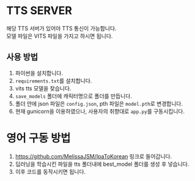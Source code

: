 # TTS SERVER

해당 TTS 서버가 있어야 TTS 통신이 가능합니다.  
모델 파일은 VITS 파일을 가지고 하시면 됩니다.

## 사용 방법
1. 파이썬을 설치합니다.
2. `requirements.txt`를 설치합니다.
3. vits tts 모델을 찾습니다.
4. `save_models` 폴더에 캐릭터명으로 폴더를 만듭니다.
5. 폴더 안에 json 파일은 `config.json`, pth 파일은 `model.pth`로 변경합니다.
6. 현재 gunicorn을 이용하였으나, 사용자의 취향대로 `app.py`를 구동시킵니다.

# 영어 구동 방법
1. https://github.com/MelissaJSM/IpaToKorean 링크로 들어갑니다.
2. 딥러닝을 학습시킨 파일을 tts 폴더내에 best_model 폴더를 생성 후 넣습니다.
3. 이후 코드를 동작시키면 됩니다.
